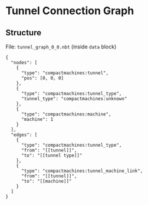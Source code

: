 # Tunnel Connection Graph

## Structure

File: `tunnel_graph_0_0.nbt` (inside `data` block)
```json5
{
  "nodes": [
    {
      "type": "compactmachines:tunnel",
      "pos": [0, 0, 0]
    },
    {
      "type": "compactmachines:tunnel_type",
      "tunnel_type": "compactmachines:unknown"
    },
    {
      "type": "compactmachines:machine",
      "machine": 1
    }
  ],
  "edges": [
    {
      "type": "compactmachines:tunnel_type",
      "from": "[[tunnel]]",
      "to": "[[tunnel type]]"
    },
    {
      "type": "compactmachines:tunnel_machine_link",
      "from": "[[tunnel]]",
      "to": "[[machine]]"
    }
  ]
}
```